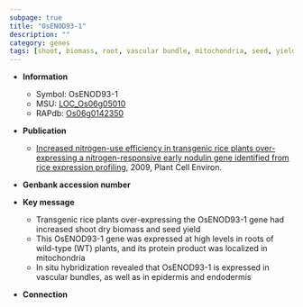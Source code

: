 ```yaml
---
subpage: true
title: "OsENOD93-1"
description: ""
category: genes
tags: [shoot, biomass, root, vascular bundle, mitochondria, seed, yield]
---
```


* **Information**  
    + Symbol: OsENOD93-1  
    + MSU: [LOC_Os06g05010](http://rice.plantbiology.msu.edu/cgi-bin/ORF_infopage.cgi?orf=LOC_Os06g05010)  
    + RAPdb: [Os06g0142350](http://rapdb.dna.affrc.go.jp/viewer/gbrowse_details/irgsp1?name=Os06g0142350)  

* **Publication**  
    + [Increased nitrogen-use efficiency in transgenic rice plants over-expressing a nitrogen-responsive early nodulin gene identified from rice expression profiling](http://www.ncbi.nlm.nih.gov/pubmed?term=Increased+nitrogen-use+efficiency+in+transgenic+rice+plants+over-expressing+a+nitrogen-responsive+early+nodulin+gene+identified+from+rice+expression+profiling%5BTitle%5D), 2009, Plant Cell Environ.

* **Genbank accession number**  

* **Key message**  
    + Transgenic rice plants over-expressing the OsENOD93-1 gene had increased shoot dry biomass and seed yield
    + This OsENOD93-1 gene was expressed at high levels in roots of wild-type (WT) plants, and its protein product was localized in mitochondria
    + In situ hybridization revealed that OsENOD93-1 is expressed in vascular bundles, as well as in epidermis and endodermis

* **Connection**  



